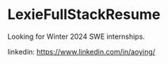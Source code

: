 # LexieFullStackResume
Looking for Winter 2024 SWE internships. 

linkedin: https://www.linkedin.com/in/aoying/
